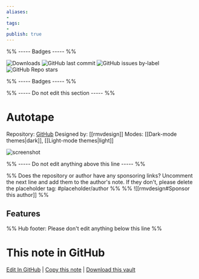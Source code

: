 ```yaml
---
aliases:
- 
tags: 
- 
publish: true
---
```


%% ----- Badges ----- %%

![Downloads](https://img.shields.io/badge/downloads-3743-573E7A?style=for-the-badge&logo=)
![GitHub last commit](https://img.shields.io/github/last-commit/rmvdesign/autotape-theme?color=573E7A&label=last%20update&logo=github&style=for-the-badge)
![GitHub issues by-label](https://img.shields.io/github/issues/rmvdesign/autotape-theme/help%20wanted?color=573E7A&logo=github&style=for-the-badge) 
![GitHub Repo stars](https://img.shields.io/github/stars/rmvdesign/autotape-theme?color=573E7A&logo=github&style=for-the-badge)

%% ----- Badges ----- %%

%% ----- Do not edit this section ----- %%

# Autotape

Repository: [GitHub](https://github.com/rmvdesign/autotape-theme)
Designed by: [[rmvdesign]]
Modes: [[Dark-mode themes|dark]], [[Light-mode themes|light]]



![screenshot](https://github.com/rmvdesign/autotape-theme/raw/HEAD/Screen.png)

%% ----- Do not edit anything above this line ----- %% 

%% Does the repository or author have any sponsoring links? Uncomment the next line and add them to the author's note. If they don't, please delete the placeholder tag: #placeholder/author %%
%% ![[rmvdesign#Sponsor this author]] %%


## Features



%% Hub footer: Please don't edit anything below this line %%

# This note in GitHub

<span class="git-footer">[Edit In GitHub](https://github.dev/obsidian-community/obsidian-hub/blob/main/02%20-%20Community%20Expansions/02.05%20All%20Community%20Expansions/Themes/Autotape.md "git-hub-edit-note") | [Copy this note](https://raw.githubusercontent.com/obsidian-community/obsidian-hub/main/02%20-%20Community%20Expansions/02.05%20All%20Community%20Expansions/Themes/Autotape.md "git-hub-copy-note") | [Download this vault](https://github.com/obsidian-community/obsidian-hub/archive/refs/heads/main.zip "git-hub-download-vault") </span>
